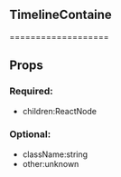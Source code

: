 
## TimelineContaine
===================
## Props


### Required:
 - children:ReactNode

### Optional:
 - className:string
 - other:unknown